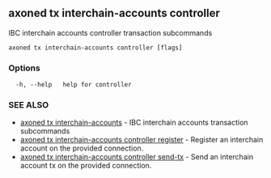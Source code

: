 ## axoned tx interchain-accounts controller

IBC interchain accounts controller transaction subcommands

```
axoned tx interchain-accounts controller [flags]
```

### Options

```
  -h, --help   help for controller
```

### SEE ALSO

* [axoned tx interchain-accounts](axoned_tx_interchain-accounts.md)	 - IBC interchain accounts transaction subcommands
* [axoned tx interchain-accounts controller register](axoned_tx_interchain-accounts_controller_register.md)	 - Register an interchain account on the provided connection.
* [axoned tx interchain-accounts controller send-tx](axoned_tx_interchain-accounts_controller_send-tx.md)	 - Send an interchain account tx on the provided connection.
